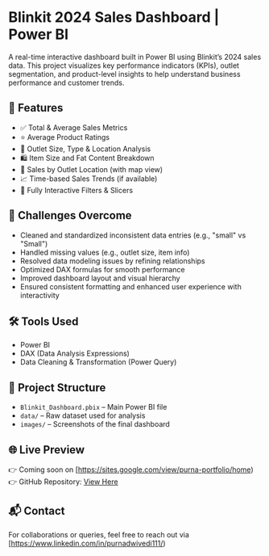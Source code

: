 # Blinkit 2024 Sales Dashboard | Power BI

A real-time interactive dashboard built in Power BI using Blinkit’s 2024 sales data. This project visualizes key performance indicators (KPIs), outlet segmentation, and product-level insights to help understand business performance and customer trends.

## 📌 Features

- ✅ Total & Average Sales Metrics
- ⭐ Average Product Ratings
- 🏪 Outlet Size, Type & Location Analysis
- 🛍️ Item Size and Fat Content Breakdown
- 📍 Sales by Outlet Location (with map view)
- 📈 Time-based Sales Trends (if available)
- 🔄 Fully Interactive Filters & Slicers

## 🧠 Challenges Overcome

- Cleaned and standardized inconsistent data entries (e.g., "small" vs "Small")
- Handled missing values (e.g., outlet size, item info)
- Resolved data modeling issues by refining relationships
- Optimized DAX formulas for smooth performance
- Improved dashboard layout and visual hierarchy
- Ensured consistent formatting and enhanced user experience with interactivity

## 🛠 Tools Used

- Power BI
- DAX (Data Analysis Expressions)
- Data Cleaning & Transformation (Power Query)

## 📂 Project Structure

- `Blinkit_Dashboard.pbix` – Main Power BI file
- `data/` – Raw dataset used for analysis
- `images/` – Screenshots of the final dashboard

## 🌐 Live Preview

👉 Coming soon on [https://sites.google.com/view/purna-portfolio/home)  
👉 GitHub Repository: [View Here](https://github.com/your-username/Blinkit-2024-Sales-Dashboard-Power-BI)

## 📬 Contact

For collaborations or queries, feel free to reach out via [https://www.linkedin.com/in/purnadwivedi111/) 
